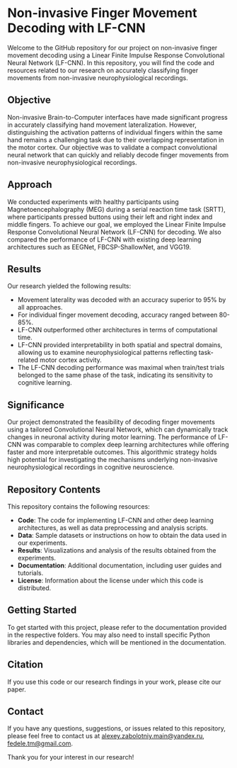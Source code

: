 # Non-invasive Finger Movement Decoding with LF-CNN

Welcome to the GitHub repository for our project on non-invasive finger movement decoding using a Linear Finite Impulse Response Convolutional Neural Network (LF-CNN). In this repository, you will find the code and resources related to our research on accurately classifying finger movements from non-invasive neurophysiological recordings.

## Objective

Non-invasive Brain-to-Computer interfaces have made significant progress in accurately classifying hand movement lateralization. However, distinguishing the activation patterns of individual fingers within the same hand remains a challenging task due to their overlapping representation in the motor cortex. Our objective was to validate a compact convolutional neural network that can quickly and reliably decode finger movements from non-invasive neurophysiological recordings.

## Approach

We conducted experiments with healthy participants using Magnetoencephalography (MEG) during a serial reaction time task (SRTT), where participants pressed buttons using their left and right index and middle fingers. To achieve our goal, we employed the Linear Finite Impulse Response Convolutional Neural Network (LF-CNN) for decoding. We also compared the performance of LF-CNN with existing deep learning architectures such as EEGNet, FBCSP-ShallowNet, and VGG19.

## Results

Our research yielded the following results:

- Movement laterality was decoded with an accuracy superior to 95% by all approaches.
- For individual finger movement decoding, accuracy ranged between 80-85%.
- LF-CNN outperformed other architectures in terms of computational time.
- LF-CNN provided interpretability in both spatial and spectral domains, allowing us to examine neurophysiological patterns reflecting task-related motor cortex activity.
- The LF-CNN decoding performance was maximal when train/test trials belonged to the same phase of the task, indicating its sensitivity to cognitive learning.

## Significance

Our project demonstrated the feasibility of decoding finger movements using a tailored Convolutional Neural Network, which can dynamically track changes in neuronal activity during motor learning. The performance of LF-CNN was comparable to complex deep learning architectures while offering faster and more interpretable outcomes. This algorithmic strategy holds high potential for investigating the mechanisms underlying non-invasive neurophysiological recordings in cognitive neuroscience.

## Repository Contents

This repository contains the following resources:

- **Code**: The code for implementing LF-CNN and other deep learning architectures, as well as data preprocessing and analysis scripts.
- **Data**: Sample datasets or instructions on how to obtain the data used in our experiments.
- **Results**: Visualizations and analysis of the results obtained from the experiments.
- **Documentation**: Additional documentation, including user guides and tutorials.
- **License**: Information about the license under which this code is distributed.

## Getting Started

To get started with this project, please refer to the documentation provided in the respective folders. You may also need to install specific Python libraries and dependencies, which will be mentioned in the documentation.

## Citation

If you use this code or our research findings in your work, please cite our paper.

## Contact

If you have any questions, suggestions, or issues related to this repository, please feel free to contact us at <alexey.zabolotniy.main@yandex.ru>, <fedele.tm@gmail.com>.

Thank you for your interest in our research!

